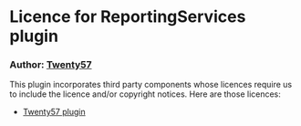 # Licence for ReportingServices plugin

### Author: [Twenty57](http://www.twenty57.com)

This plugin incorporates third party components whose licences require us to include the licence and/or copyright notices. Here are those licences:

- [Twenty57 plugin](https://linx.software/plugins/builtin/licence/)
